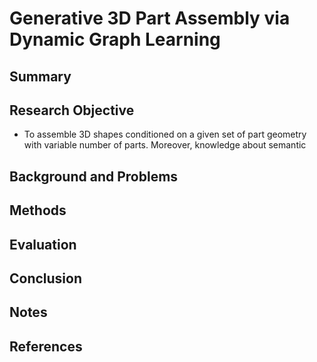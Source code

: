 # Generative 3D Part Assembly via Dynamic Graph Learning

## Summary

## Research Objective
- To assemble 3D shapes conditioned on a given set of part geometry with variable number of parts. Moreover, knowledge about semantic
## Background and Problems

## Methods

## Evaluation

## Conclusion

## Notes

## References
<!--stackedit_data:
eyJoaXN0b3J5IjpbLTE3Mjc0NTQ1MywtMTI0NjgzNjU0OV19
-->